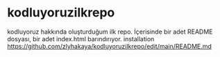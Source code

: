 # kodluyoruzilkrepo
kodluyoruz hakkında oluşturduğum ilk repo. İçerisinde bir adet README dosyası, bir adet index.html barındırıyor.
installation
https://github.com/zlyhakaya/kodluyoruzilkrepo/edit/main/README.md
